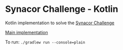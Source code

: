 # Synacor Challenge - Kotlin

Kotlin implementation to solve the [Synacor Challenge](https://challenge.synacor.com/)

[Main implementation](https://github.com/JiriBakker/synacor-challenge/blob/master/src/main/kotlin/synacor/vm.kt)

To run: `./gradlew run --console=plain`

